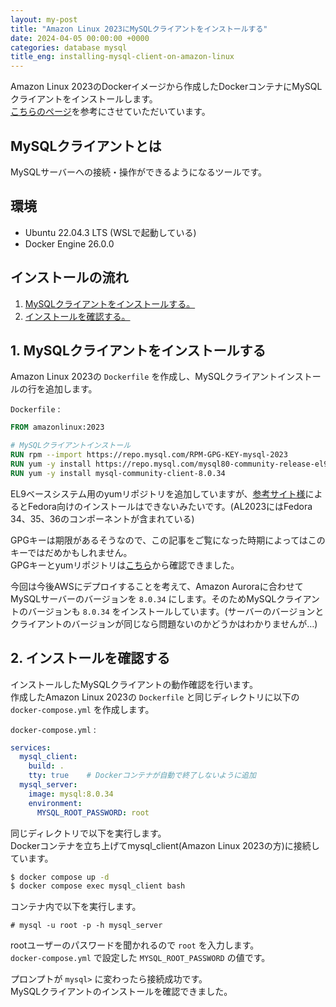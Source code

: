 ```yaml
---
layout: my-post
title: "Amazon Linux 2023にMySQLクライアントをインストールする"
date: 2024-04-05 00:00:00 +0000
categories: database mysql
title_eng: installing-mysql-client-on-amazon-linux
---
```


Amazon Linux 2023のDockerイメージから作成したDockerコンテナにMySQLクライアントをインストールします。  
[こちらのページ](https://dev.classmethod.jp/articles/install-mysql-client-to-amazon-linux-2023/)を参考にさせていただいています。  

## MySQLクライアントとは
MySQLサーバーへの接続・操作ができるようになるツールです。

## 環境
- Ubuntu 22.04.3 LTS (WSLで起動している)
- Docker Engine 26.0.0

## インストールの流れ
1. [MySQLクライアントをインストールする。](#1-mysqlクライアントをインストールする)
2. [インストールを確認する。](#2-インストールを確認する)

## 1. MySQLクライアントをインストールする
Amazon Linux 2023の `Dockerfile` を作成し、MySQLクライアントインストールの行を追加します。  

`Dockerfile` :
```dockerfile
FROM amazonlinux:2023

# MySQLクライアントインストール
RUN rpm --import https://repo.mysql.com/RPM-GPG-KEY-mysql-2023
RUN yum -y install https://repo.mysql.com/mysql80-community-release-el9-1.noarch.rpm
RUN yum -y install mysql-community-client-8.0.34
```
EL9ベースシステム用のyumリポジトリを追加していますが、[参考サイト様](https://dev.classmethod.jp/articles/install-mysql-client-to-amazon-linux-2023/)によるとFedora向けのインストールはできないみたいです。(AL2023にはFedora 34、35、36のコンポーネントが含まれている)

GPGキーは期限があるそうなので、この記事をご覧になった時期によってはこのキーではだめかもしれません。  
GPGキーとyumリポジトリは[こちら](https://repo.mysql.com)から確認できました。

今回は今後AWSにデプロイすることを考えて、Amazon Auroraに合わせてMySQLサーバーのバージョンを `8.0.34` にします。そのためMySQLクライアントのバージョンも `8.0.34` をインストールしています。(サーバーのバージョンとクライアントのバージョンが同じなら問題ないのかどうかはわかりませんが…)  

## 2. インストールを確認する
インストールしたMySQLクライアントの動作確認を行います。  
作成したAmazon Linux 2023の `Dockerfile` と同じディレクトリに以下の `docker-compose.yml` を作成します。

`docker-compose.yml` :
```yml
services:
  mysql_client:
    build: .
    tty: true    # Dockerコンテナが自動で終了しないように追加
  mysql_server:
    image: mysql:8.0.34
    environment:
      MYSQL_ROOT_PASSWORD: root
```
同じディレクトリで以下を実行します。  
Dockerコンテナを立ち上げてmysql_client(Amazon Linux 2023の方)に接続しています。
```bash
$ docker compose up -d
$ docker compose exec mysql_client bash
```
コンテナ内で以下を実行します。
```
# mysql -u root -p -h mysql_server
```
rootユーザーのパスワードを聞かれるので `root` を入力します。  
`docker-compose.yml` で設定した `MYSQL_ROOT_PASSWORD` の値です。

プロンプトが `mysql>` に変わったら接続成功です。  
MySQLクライアントのインストールを確認できました。